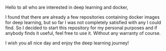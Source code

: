 Hello to all who are interested in deep learning and docker,

I found that there are already a few repositories containing docker images for deep learning, but so far I was not completely satisfied with any I could find. So I decided to start this repository for my personal purposes and if anybody finds it useful, feel free to use it. Without any warranty of course.

I wish you all nice day and enjoy the deep learning journey!
